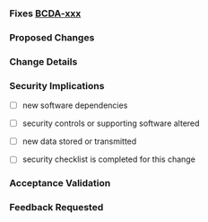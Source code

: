 <!--

--- PR Hygiene Checklist ---

1. Make sure your branch is named with this format: `user-initials/description-ABC-123`. For example, `jj/add-awesomeness-bcda-99999`
2. Update the PR title: `bcda-99999 Feature: Add Awesomeness`
3. Edit the text below - do not leave placeholders in the text.
4. Add any other details that will be helpful for the reviewers: details description, screenshots, etc
5. Request a review from someone/multiple someones
-->

<!-- Replace xxx with the JIRA ticket number: -->

### Fixes [BCDA-xxx](https://jira.cms.gov/browse/BCDA-xxx)

<!-- Describe the problem being solved here: -->

### Proposed Changes

<!-- List of changes with bullet points here: -->

### Change Details

<!-- Add detailed discussion of changes here: -->

### Security Implications

<!-- Does the change deal with PII/PHI at all? What should reviewers look for in terms of security concerns? -->

- [ ] new software dependencies

<!-- If yes, list the new dependencies and briefly note any relevant security impacts -->

- [ ] security controls or supporting software altered

<!-- If yes, what security controls or supporting software are affected? -->

- [ ] new data stored or transmitted

<!-- If yes, what new data are we storing or transmitting? Is the data considered PII/PHI? -->

- [ ] security checklist is completed for this change

<!-- If yes, provide a link to the security checklist in Confluence here. -->

### Acceptance Validation

<!-- Were you able to fully test the acceptance criteria on the related ticket? if not, why not? -->

<!-- Insert screenshots if applicable (drag images here) -->

### Feedback Requested

<!-- What type of feedback you want from your reviewers? -->
